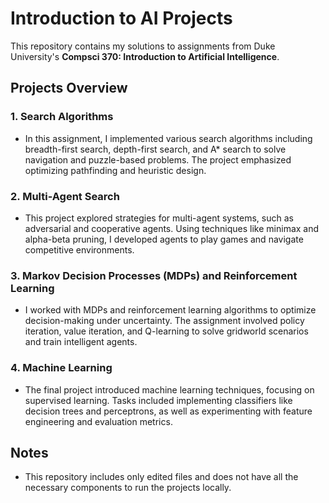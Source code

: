 # Introduction to AI Projects

This repository contains my solutions to assignments from Duke University's **Compsci 370: Introduction to Artificial Intelligence**.

## Projects Overview

### 1. **Search Algorithms**
- In this assignment, I implemented various search algorithms including breadth-first search, depth-first search, and A* search to solve navigation and puzzle-based problems. The project emphasized optimizing pathfinding and heuristic design.

### 2. **Multi-Agent Search**
- This project explored strategies for multi-agent systems, such as adversarial and cooperative agents. Using techniques like minimax and alpha-beta pruning, I developed agents to play games and navigate competitive environments.

### 3. **Markov Decision Processes (MDPs) and Reinforcement Learning**
- I worked with MDPs and reinforcement learning algorithms to optimize decision-making under uncertainty. The assignment involved policy iteration, value iteration, and Q-learning to solve gridworld scenarios and train intelligent agents.

### 4. **Machine Learning**
- The final project introduced machine learning techniques, focusing on supervised learning. Tasks included implementing classifiers like decision trees and perceptrons, as well as experimenting with feature engineering and evaluation metrics.

## Notes
- This repository includes only edited files and does not have all the necessary components to run the projects locally.

